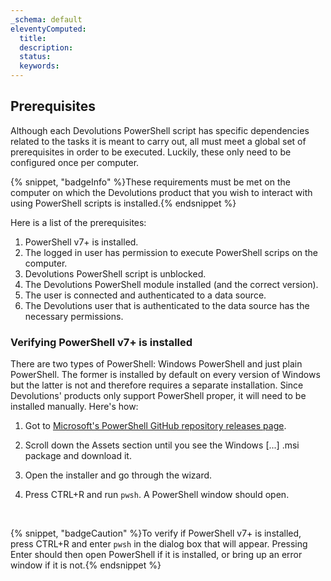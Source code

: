 ```yaml
---
_schema: default
eleventyComputed:
  title:
  description:
  status:
  keywords:
---
```

## Prerequisites

Although each Devolutions PowerShell script has specific dependencies related to the tasks it is meant to carry out, all must meet a global set of prerequisites in order to be executed. Luckily, these only need to be configured once per computer.

{% snippet, "badgeInfo" %}These requirements must be met on the computer on which the Devolutions product that you wish to interact with using PowerShell scripts is installed.{% endsnippet %}

Here is a list of the prerequisites:

1. PowerShell v7+ is installed.
2. The logged in user has permission to execute PowerShell scrips on the computer.
3. Devolutions PowerShell script is unblocked.
4. The Devolutions PowerShell module installed (and the correct version).
5. The user is connected and authenticated to a data source.
6. The Devolutions user that is authenticated to the data source has the necessary permissions.

### Verifying PowerShell v7+ is installed

There are two types of PowerShell: Windows PowerShell and just plain PowerShell. The former is installed by default on every version of Windows but the latter is not and therefore requires a separate installation. Since Devolutions' products only support PowerShell proper, it will need to be installed manually. Here's how:

1. Got to [Microsoft's PowerShell GitHub repository releases page](https://github.com/PowerShell/PowerShell/releases).
2. Scroll down the Assets section until you see the Windows \[...\] .msi package and download it.
3. Open the installer and go through the wizard.
4. Press CTRL+R and run `pwsh`. A PowerShell window should open.

   &nbsp;

{% snippet, "badgeCaution" %}To verify if PowerShell v7+ is installed, press CTRL+R and enter `pwsh` in the dialog box that will appear. Pressing Enter should then open PowerShell if it is installed, or bring up an error window if it is not.{% endsnippet %}